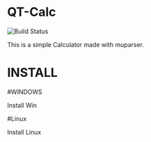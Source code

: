 # QT-Calc
![Build Status](https://travis-ci.org/Octtoc/QT-Calc.svg?branch=master)

This is a simple Calculator made with muparser.

# INSTALL
#WINDOWS

Install Win

#Linux

Install Linux
